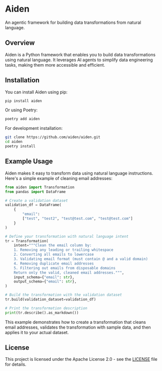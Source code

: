 # Aiden

An agentic framework for building data transformations from natural language.

## Overview

Aiden is a Python framework that enables you to build data transformations using natural language. It leverages AI agents to simplify data engineering tasks, making them more accessible and efficient.

## Installation

You can install Aiden using pip:

```bash
pip install aiden
```

Or using Poetry:

```bash
poetry add aiden
```

For development installation:

```bash
git clone https://github.com/aiden/aiden.git
cd aiden
poetry install
```

## Example Usage

Aiden makes it easy to transform data using natural language instructions. Here's a simple example of cleaning email addresses:

```python
from aiden import Transformation
from pandas import DataFrame

# Create a validation dataset
validation_df = DataFrame(
    {
        "email":
        ["test", "test2", "test@test.com", "test@test.com"]
    }
)

# Define your transformation with natural language intent
tr = Transformation(
    intent="""Clean the email column by:
    1. Removing any leading or trailing whitespace
    2. Converting all emails to lowercase
    3. Validating email format (must contain @ and a valid domain)
    4. Removing duplicate email addresses
    5. Filtering out emails from disposable domains
    Return only the valid, cleaned email addresses.""",
    input_schema={"email": str},
    output_schema={"email": str},
)

# Build the transformation with the validation dataset
tr.build(validation_dataset=validation_df)

# Print the transformation description
print(tr.describe().as_markdown())
```

This example demonstrates how to create a transformation that cleans email addresses, validates the transformation with sample data, and then applies it to your actual dataset.

## License

This project is licensed under the Apache License 2.0 - see the [LICENSE](LICENSE) file for details.
